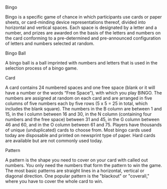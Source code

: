 Bingo

Bingo is a specific game of chance in which participants use cards or paper sheets, or card-minding device representations thereof, divided into horizontal and vertical spaces. Each space is designated by a letter and a number, and prizes are awarded on the basis of the letters and numbers on the card conforming to a pre-determined and pre-announced configuration of letters and numbers selected at random.

Bingo Ball

A bingo ball is a ball imprinted with numbers and letters that is used in the selection process of a bingo game.

Card

A card contains 24 numbered spaces and one free space (blank or it will have a number or the words “Free Space”), with which you play BINGO. The numbers are assigned at random on each card and are arranged in five columns of five numbers each by five rows (5 x 5 = 25 in total, which includes the blank square). The numbers in the B column are between 1 and 15, in the I column between 16 and 30, in the N column (containing four numbers and the free space) between 31 and 45, in the G column between 46 and 60, and in the O column between 61 and 75. Players have thousands of unique (unduplicated) cards to choose from. Most bingo cards used today are disposable and printed on newsprint type of paper. Hard cards are available but are not commonly used today.

Pattern

A pattern is the shape you need to cover on your card with called out numbers. You only need the numbers that form the pattern to win the game. The most basic patterns are straight lines in a horizontal, vertical or diagonal direction. One popular pattern is the "blackout" or "coverall," where you have to cover the whole card to win.
